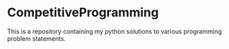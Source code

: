 # CompetitiveProgramming
This is a repository containing my python solutions to various programming problem statements.
